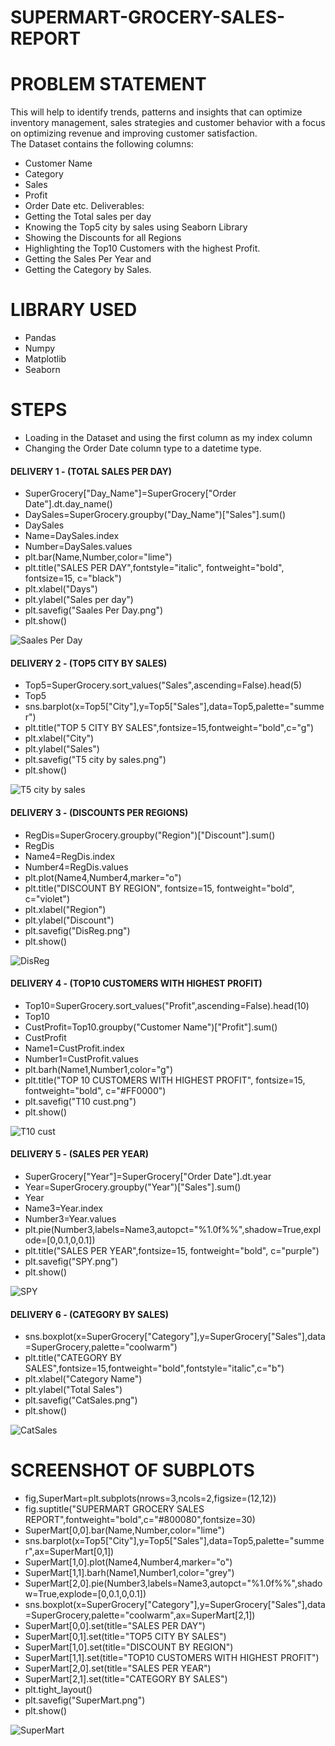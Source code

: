 # SUPERMART-GROCERY-SALES-REPORT


# PROBLEM STATEMENT
This will help to identify trends, patterns and insights that can optimize inventory management, sales strategies and customer behavior with a focus on optimizing revenue and improving customer satisfaction.  
The Dataset contains the following columns:
* Customer Name
* Category
* Sales
* Profit
* Order Date etc.
Deliverables:
* Getting the Total sales per day
* Knowing the Top5 city by sales using Seaborn Library
* Showing the Discounts for all Regions
* Highlighting the Top10 Customers with the highest Profit.
* Getting the Sales Per Year and
* Getting the Category by Sales.

# LIBRARY USED
- Pandas
- Numpy
- Matplotlib
- Seaborn

# STEPS
- Loading in the Dataset and using the first column as my index column
- Changing the Order Date column type to a datetime type.
#### DELIVERY 1 - (TOTAL SALES PER DAY)
- SuperGrocery["Day_Name"]=SuperGrocery["Order Date"].dt.day_name()
- DaySales=SuperGrocery.groupby("Day_Name")["Sales"].sum()
- DaySales
- Name=DaySales.index
- Number=DaySales.values
- plt.bar(Name,Number,color="lime")
- plt.title("SALES PER DAY",fontstyle="italic", fontweight="bold", fontsize=15, c="black")
- plt.xlabel("Days")
- plt.ylabel("Sales per day")
- plt.savefig("Saales Per Day.png")
- plt.show()

![Saales Per Day](https://github.com/user-attachments/assets/4dcee6bb-1373-4108-8d54-2692f2029184)

#### DELIVERY 2 - (TOP5 CITY BY SALES)
- Top5=SuperGrocery.sort_values("Sales",ascending=False).head(5)
- Top5
- sns.barplot(x=Top5["City"],y=Top5["Sales"],data=Top5,palette="summer")
- plt.title("TOP 5 CITY BY SALES",fontsize=15,fontweight="bold",c="g")
- plt.xlabel("City")
- plt.ylabel("Sales")
- plt.savefig("T5 city by sales.png")
- plt.show()

![T5 city by sales](https://github.com/user-attachments/assets/08677bba-745c-4afc-9ef7-cfb96ea4b15a)

#### DELIVERY 3 - (DISCOUNTS PER REGIONS)
- RegDis=SuperGrocery.groupby("Region")["Discount"].sum()
- RegDis
- Name4=RegDis.index
- Number4=RegDis.values
- plt.plot(Name4,Number4,marker="o")
- plt.title("DISCOUNT BY REGION", fontsize=15, fontweight="bold", c="violet")
- plt.xlabel("Region")
- plt.ylabel("Discount")
- plt.savefig("DisReg.png")
- plt.show()

![DisReg](https://github.com/user-attachments/assets/1cae3048-51ac-47b7-8a14-030c7bd98e17)

#### DELIVERY 4 - (TOP10 CUSTOMERS WITH HIGHEST PROFIT)
- Top10=SuperGrocery.sort_values("Profit",ascending=False).head(10)
- Top10
- CustProfit=Top10.groupby("Customer Name")["Profit"].sum()
- CustProfit
- Name1=CustProfit.index
- Number1=CustProfit.values
- plt.barh(Name1,Number1,color="g")
- plt.title("TOP 10 CUSTOMERS WITH HIGHEST PROFIT", fontsize=15, fontweight="bold", c="#FF0000")
- plt.savefig("T10 cust.png")
- plt.show()

![T10 cust](https://github.com/user-attachments/assets/d452ad27-0324-4b4e-95d3-baa27b2368a5)

#### DELIVERY 5 - (SALES PER YEAR)
- SuperGrocery["Year"]=SuperGrocery["Order Date"].dt.year
- Year=SuperGrocery.groupby("Year")["Sales"].sum()
- Year
- Name3=Year.index
- Number3=Year.values
- plt.pie(Number3,labels=Name3,autopct="%1.0f%%",shadow=True,explode=[0,0.1,0,0.1])
- plt.title("SALES PER YEAR",fontsize=15, fontweight="bold", c="purple")
- plt.savefig("SPY.png")
- plt.show()

![SPY](https://github.com/user-attachments/assets/8583a388-b8bf-4140-9ffd-3fa1737ea06b)

#### DELIVERY 6 - (CATEGORY BY SALES)
- sns.boxplot(x=SuperGrocery["Category"],y=SuperGrocery["Sales"],data=SuperGrocery,palette="coolwarm")
- plt.title("CATEGORY BY SALES",fontsize=15,fontweight="bold",fontstyle="italic",c="b")
- plt.xlabel("Category Name")
- plt.ylabel("Total Sales")
- plt.savefig("CatSales.png")
- plt.show()

![CatSales](https://github.com/user-attachments/assets/2236c094-ba7d-4f3f-86cd-9d61fa8bd8ca)

# SCREENSHOT OF SUBPLOTS
- fig,SuperMart=plt.subplots(nrows=3,ncols=2,figsize=(12,12))
- fig.suptitle("SUPERMART GROCERY SALES REPORT",fontweight="bold",c="#800080",fontsize=30)
- SuperMart[0,0].bar(Name,Number,color="lime")
- sns.barplot(x=Top5["City"],y=Top5["Sales"],data=Top5,palette="summer",ax=SuperMart[0,1])
- SuperMart[1,0].plot(Name4,Number4,marker="o")
- SuperMart[1,1].barh(Name1,Number1,color="grey")
- SuperMart[2,0].pie(Number3,labels=Name3,autopct="%1.0f%%",shadow=True,explode=[0,0.1,0,0.1])
- sns.boxplot(x=SuperGrocery["Category"],y=SuperGrocery["Sales"],data=SuperGrocery,palette="coolwarm",ax=SuperMart[2,1])
- SuperMart[0,0].set(title="SALES PER DAY")
- SuperMart[0,1].set(title="TOP5 CITY BY SALES")
- SuperMart[1,0].set(title="DISCOUNT BY REGION")
- SuperMart[1,1].set(title="TOP10 CUSTOMERS WITH HIGHEST PROFIT")
- SuperMart[2,0].set(title="SALES PER YEAR")
- SuperMart[2,1].set(title="CATEGORY BY SALES")
- plt.tight_layout()
- plt.savefig("SuperMart.png")
- plt.show()

![SuperMart](https://github.com/user-attachments/assets/e9c8df09-caac-4e75-be2a-266655fff8f0)
